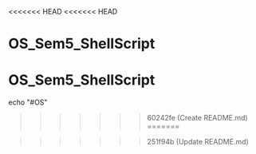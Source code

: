 <<<<<<< HEAD
<<<<<<< HEAD
# OS_Sem5_ShellScript
OS_Sem5_ShellScript
=======
echo "#OS"
>>>>>>> 60242fe (Create README.md)
=======

>>>>>>> 251f94b (Update README.md)
